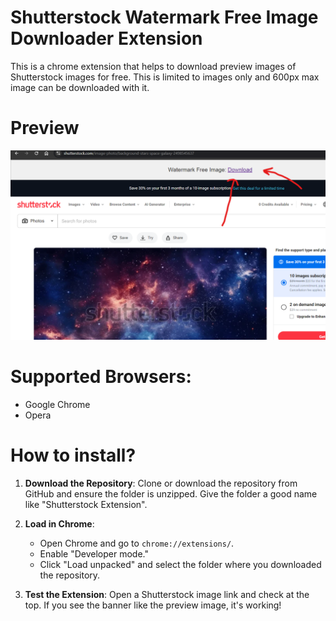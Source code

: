 # Shutterstock Watermark Free Image Downloader Extension
This is a chrome extension that helps to download preview images of Shutterstock images for free. This is limited to images only and 600px max image can be downloaded with it.

# Preview
<img src="https://raw.githubusercontent.com/TufayelLUS/Shutterstock-Watermark-Free-Image-Downloader-Extension/refs/heads/main/ss.png" />


# Supported Browsers:
- Google Chrome
- Opera

# How to install?
1. **Download the Repository**: Clone or download the repository from GitHub and ensure the folder is unzipped. Give the folder a good name like "Shutterstock Extension".

2. **Load in Chrome**:
   - Open Chrome and go to `chrome://extensions/`.
   - Enable "Developer mode."
   - Click "Load unpacked" and select the folder where you downloaded the repository.

3. **Test the Extension**: Open a Shutterstock image link and check at the top. If you see the banner like the preview image, it's working!
